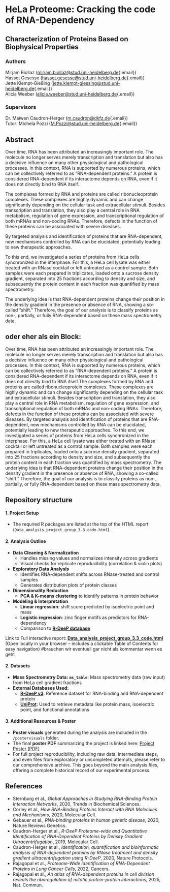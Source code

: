 # HeLa Proteome: Cracking the code of RNA-Dependency
## Characterization of Proteins Based on Biophysical Properties


### Authors

Mirjam Biollaz ([mirjam.biollaz\@stud.uni-heidelberg.de](mailto:mirjam.biollaz@stud.uni-heidelberg.de){.email})\
Hasset Gesesse ([hasset.gesesse\@stud.uni-heidelberg.de](mailto:hasset.gesesse@stud.uni-heidelberg.de){.email})\
Jette Klempt-Gießing ([jette.klempt-giessing\@stud.uni-heidelberg.de](mailto:jette.klempt-giessing@stud.uni-heidelberg.de){.email})\
Alicia Weeber ([alicia.weeber\@stud.uni-heidelberg.de](mailto:alicia.weeber@stud.uni-heidelberg.de){.email})

### Supervisors
Dr. Maïwen Caudron-Herger ([m.caudron@dkfz.de](mailto:m.caudron@dkfz.de){.email})\
Tutor: Michela Pozzi ([M.Pozzi@stud.uni-heidelberg.de](mailto:M.Pozzi@stud.uni-heidelberg.de){.email})


## Abstract
Over time, RNA has been attributed an increasingly important role. The molecule no longer serves merely transcription and translation but also has a decisive influence on many other physiological and pathological processes. In this context, RNA is supported by numerous proteins, which can be collectively referred to as “RNA-dependent proteins.” A protein is considered RNA-dependent if its interactome depends on RNA, even if it does not directly bind to RNA itself.

The complexes formed by RNA and proteins are called ribonucleoprotein complexes. These complexes are highly dynamic and can change significantly depending on the cellular task and extracellular stimuli. Besides transcription and translation, they also play a central role in RNA metabolism, regulation of gene expression, and transcriptional regulation of both mRNAs and non-coding RNAs. Therefore, defects in the function of these proteins can be associated with severe diseases.

By targeted analysis and identification of proteins that are RNA-dependent, new mechanisms controlled by RNA can be elucidated, potentially leading to new therapeutic approaches.

To this end, we investigated a series of proteins from HeLa cells synchronized in the interphase. For this, a HeLa cell lysate was either treated with an RNase cocktail or left untreated as a control sample. Both samples were each prepared in triplicates, loaded onto a sucrose density gradient, separated into 25 fractions according to density and size, and subsequently the protein content in each fraction was quantified by mass spectrometry.

The underlying idea is that RNA-dependent proteins change their position in the density gradient in the presence or absence of RNA, showing a so-called “shift.” Therefore, the goal of our analysis is to classify proteins as non-, partially, or fully RNA-dependent based on these mass spectrometry data.

## oder eher als ein Block:
Over time, RNA has been attributed an increasingly important role. The molecule no longer serves merely transcription and translation but also has a decisive influence on many other physiological and pathological processes. In this context, RNA is supported by numerous proteins, which can be collectively referred to as “RNA-dependent proteins.” A protein is considered RNA-dependent if its interactome depends on RNA, even if it does not directly bind to RNA itself.The complexes formed by RNA and proteins are called ribonucleoprotein complexes. These complexes are highly dynamic and can change significantly depending on the cellular task and extracellular stimuli. Besides transcription and translation, they also play a central role in RNA metabolism, regulation of gene expression, and transcriptional regulation of both mRNAs and non-coding RNAs. Therefore, defects in the function of these proteins can be associated with severe diseases. By targeted analysis and identification of proteins that are RNA-dependent, new mechanisms controlled by RNA can be elucidated, potentially leading to new therapeutic approaches. To this end, we investigated a series of proteins from HeLa cells synchronized in the interphase. For this, a HeLa cell lysate was either treated with an RNase cocktail or left untreated as a control sample. Both samples were each prepared in triplicates, loaded onto a sucrose density gradient, separated into 25 fractions according to density and size, and subsequently the protein content in each fraction was quantified by mass spectrometry. The underlying idea is that RNA-dependent proteins change their position in the density gradient in the presence or absence of RNA, showing a so-called “shift.” Therefore, the goal of our analysis is to classify proteins as non-, partially, or fully RNA-dependent based on these mass spectrometry data.


## Repository structure

#### 1. Project Setup
* The required R packages are listed at the top of the HTML report (`Data_analysis_project_group_3.3_code.html`).

#### 2. Analysis Outline
* **Data Cleaning & Normalization**
  * Handles missing values and normalizes intensity across gradients
  * Visual checks for replicate reproducibility (correlation & violin plots)
* **Exploratory Data Analysis**
  * Identifies RNA-dependent shifts across RNase-treated and control samples
  * Generates distribution plots of protein classes
* **Dimensionality Reduction**
  * **PCA & K-means clustering** to identify patterns in protein behavior
* **Modeling & Interpretation**
  * **Linear regression**: shift score predicted by isoelectric point and mass  
  * **Logistic regression**: zinc finger motifs as predictors for RNA-dependency  
  * Comparison to **[R-DeeP database](https://r-deep3.dkfz.de)**
  
Link to Full interactive report: **[Data_analysis_project_group_3.3_code.html](./Data_analysis_project_group_3.3_code.html)**  
(Open locally in your browser – includes a clickable Table of Contents for easy navigation) #brauchen wir eventuell gar nicht als kommentar wenn es geht


#### 2. Datasets
- **Mass Spectrometry Data:** **`ms_table`**: Mass spectrometry data (raw input) from HeLa cell gradient fractions
- **External Databases Used:**
  - [**R-DeeP v3**](https://r-deep3.dkfz.de): Reference dataset for RNA-binding and RNA-dependent protein
  - [**UniProt**](https://www.uniprot.org): Used to retrieve metadata like protein mass, isoelectric point, and functional annotations


#### 3. Additional Resources & Poster

- **Poster visuals** generated during the analysis are included in the `/postervisuals` folder.
- The final **poster PDF** summarizing the project is linked here: [Project Poster (PDF)](./Data_analysis_project_group_3.3_poster.pdf)
- For full project reproducibility, including raw data, intermediate steps, and even files from exploratory or uncompleted attempts, please refer to our comprehensive archive. This goes beyond the main analysis files, offering a complete historical record of our experimental process.

## References

  * Sternburg et al., *Global Approaches in Studying RNA-Binding Protein Interaction Networks*, 2020, Trends in Biochemical Sciences.
  * Corley et al., *How RNA-Binding Proteins Interact with RNA Molecules and Mechanisms*, 2020, Molecular Cell.
  * Gebauer et al., *RNA-binding proteins in human genetic disease*, 2020, Nature Reviews Genetics.
  * Caudron-Herger et al., *R-DeeP Proteome-wide and Quantitative Identification of RNA-Dependent Proteins by Density Gradient Ultracentrifugation*, 2019, Molecular Cell.
  * Caudron-Herger et al., *Identification, quantification and bioinformatic analysis of RNA-dependent proteins by RNase treatment and density gradient ultracentrifugation using R-DeeP*, 2020, Nature Protocols.
  * Rajagopal et al., *Proteome-Wide Identification of RNA-Dependent Proteins in Lung Cancer Cells*, 2022, Cancers.
  * Rajagopal et al., *An atlas of RNA-dependent proteins in cell division reveals the riboregulation of mitotic protein-protein interactions*, 2025, Nat. Commun.